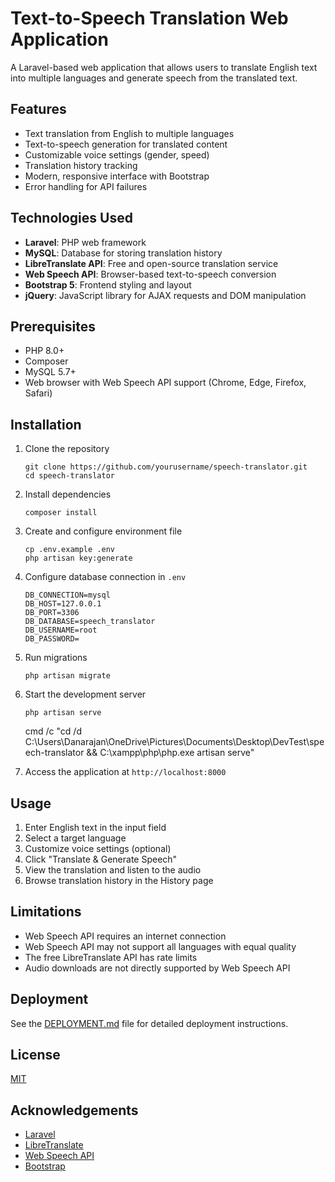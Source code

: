 # Text-to-Speech Translation Web Application

A Laravel-based web application that allows users to translate English text into multiple languages and generate speech from the translated text.

## Features

- Text translation from English to multiple languages
- Text-to-speech generation for translated content
- Customizable voice settings (gender, speed)
- Translation history tracking
- Modern, responsive interface with Bootstrap
- Error handling for API failures

## Technologies Used

- **Laravel**: PHP web framework
- **MySQL**: Database for storing translation history
- **LibreTranslate API**: Free and open-source translation service
- **Web Speech API**: Browser-based text-to-speech conversion
- **Bootstrap 5**: Frontend styling and layout
- **jQuery**: JavaScript library for AJAX requests and DOM manipulation

## Prerequisites

- PHP 8.0+
- Composer
- MySQL 5.7+
- Web browser with Web Speech API support (Chrome, Edge, Firefox, Safari)

## Installation

1. Clone the repository
   ```
   git clone https://github.com/yourusername/speech-translator.git
   cd speech-translator
   ```

2. Install dependencies
   ```
   composer install
   ```

3. Create and configure environment file
   ```
   cp .env.example .env
   php artisan key:generate
   ```

4. Configure database connection in `.env`
   ```
   DB_CONNECTION=mysql
   DB_HOST=127.0.0.1
   DB_PORT=3306
   DB_DATABASE=speech_translator
   DB_USERNAME=root
   DB_PASSWORD=
   ```

5. Run migrations
   ```
   php artisan migrate
   ```

6. Start the development server
   ```
   php artisan serve
   ```
   cmd /c "cd /d C:\Users\Danarajan\OneDrive\Pictures\Documents\Desktop\DevTest\speech-translator && C:\xampp\php\php.exe artisan serve"

7. Access the application at `http://localhost:8000`

## Usage

1. Enter English text in the input field
2. Select a target language
3. Customize voice settings (optional)
4. Click "Translate & Generate Speech"
5. View the translation and listen to the audio
6. Browse translation history in the History page

## Limitations

- Web Speech API requires an internet connection
- Web Speech API may not support all languages with equal quality
- The free LibreTranslate API has rate limits
- Audio downloads are not directly supported by Web Speech API

## Deployment

See the [DEPLOYMENT.md](DEPLOYMENT.md) file for detailed deployment instructions.

## License

[MIT](https://choosealicense.com/licenses/mit/)

## Acknowledgements

- [Laravel](https://laravel.com)
- [LibreTranslate](https://libretranslate.com)
- [Web Speech API](https://developer.mozilla.org/en-US/docs/Web/API/Web_Speech_API)
- [Bootstrap](https://getbootstrap.com)
